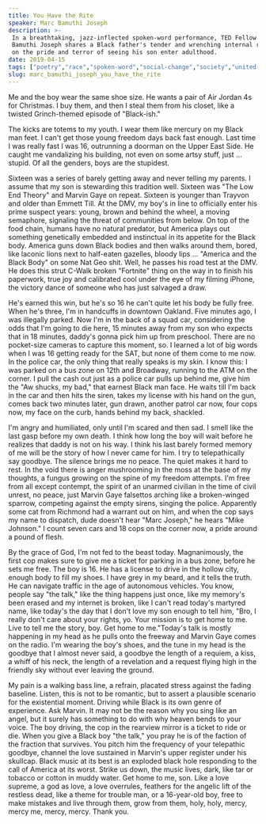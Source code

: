 ```yaml
---
title: You Have the Rite
speaker: Marc Bamuthi Joseph
description: >-
 In a breathtaking, jazz-inflected spoken-word performance, TED Fellow Marc
 Bamuthi Joseph shares a Black father's tender and wrenching internal reflection
 on the pride and terror of seeing his son enter adulthood.
date: 2019-04-15
tags: ["poetry","race","spoken-word","social-change","society","united-states","identity","art","performance","ted-fellows"]
slug: marc_bamuthi_joseph_you_have_the_rite
---
```


Me and the boy wear the same shoe size. He wants a pair of Air Jordan 4s for Christmas. I
buy them, and then I steal them from his closet, like a twisted Grinch-themed episode of
"Black-ish."

The kicks are totems to my youth. I wear them like mercury on my Black man feet. I can't
get those young freedom days back fast enough. Last time I was really fast I was 16,
outrunning a doorman on the Upper East Side. He caught me vandalizing his building, not
even on some artsy stuff, just ... stupid. Of all the genders, boys are the
stupidest.

Sixteen was a series of barely getting away and never telling my parents. I assume that my
son is stewarding this tradition well. Sixteen was "The Low End Theory" and Marvin Gaye on
repeat. Sixteen is younger than Trayvon and older than Emmett Till. At the DMV, my boy's
in line to officially enter his prime suspect years: young, brown and behind the wheel, a
moving semaphore, signaling the threat of communities from below. On top of the food
chain, humans have no natural predator, but America plays out something genetically
embedded and instinctual in its appetite for the Black body. America guns down Black
bodies and then walks around them, bored, like laconic lions next to half-eaten gazelles,
bloody lips ... "America and the Black Body" on some Nat Geo shit. Well, he passes his road
test at the DMV. He does this strut C-Walk broken "Fortnite" thing on the way in to finish
his paperwork, true joy and calibrated cool under the eye of my filming iPhone, the
victory dance of someone who has just salvaged a draw.

He's earned this win, but he's so 16 he can't quite let his body be fully free. When he's
three, I'm in handcuffs in downtown Oakland. Five minutes ago, I was illegally parked. Now
I'm in the back of a squad car, considering the odds that I'm going to die here, 15
minutes away from my son who expects that in 18 minutes, daddy's gonna pick him up from
preschool. There are no pocket-size cameras to capture this moment, so. I learned a lot of
big words when I was 16 getting ready for the SAT, but none of them come to me now. In the
police car, the only thing that really speaks is my skin. I know this: I was parked on a
bus zone on 12th and Broadway, running to the ATM on the corner. I pull the cash out just
as a police car pulls up behind me, give him the "Aw shucks, my bad," that earnest Black
man face. He waits till I'm back in the car and then hits the siren, takes my license with
his hand on the gun, comes back two minutes later, gun drawn, another patrol car now, four
cops now, my face on the curb, hands behind my back, shackled.

I'm angry and humiliated, only until I'm scared and then sad. I smell like the last gasp
before my own death. I think how long the boy will wait before he realizes that daddy is
not on his way. I think his last barely formed memory of me will be the story of how I
never came for him. I try to telepathically say goodbye. The silence brings me no peace.
The quiet makes it hard to rest. In the void there is anger mushrooming in the moss at the
base of my thoughts, a fungus growing on the spine of my freedom attempts. I'm free from
all except contempt, the spirit of an unarmed civilian in the time of civil unrest, no
peace, just Marvin Gaye falsettos arching like a broken-winged sparrow, competing against
the empty sirens, singing the police. Apparently some cat from Richmond had a warrant out
on him, and when the cop says my name to dispatch, dude doesn't hear "Marc Joseph," he
hears "Mike Johnson." I count seven cars and 18 cops on the corner now, a pride around a
pound of flesh.

By the grace of God, I'm not fed to the beast today. Magnanimously, the first cop makes
sure to give me a ticket for parking in a bus zone, before he sets me free. The boy is 16.
He has a license to drive in the hollow city, enough body to fill my shoes. I have grey in
my beard, and it tells the truth. He can navigate traffic in the age of autonomous
vehicles. You know, people say "the talk," like the thing happens just once, like my
memory's been erased and my internet is broken, like I can't read today's martyred name,
like today's the day that I don't love my son enough to tell him, "Bro, I really don't
care about your rights, yo. Your mission is to get home to me. Live to tell me the story,
boy. Get home to me."Today's talk is mostly happening in my head as he pulls onto the
freeway and Marvin Gaye comes on the radio. I'm wearing the boy's shoes, and the tune in
my head is the goodbye that I almost never said, a goodbye the length of a requiem, a
kiss, a whiff of his neck, the length of a revelation and a request flying high in the
friendly sky without ever leaving the ground.

My pain is a walking bass line, a refrain, placated stress against the fading
baseline. Listen, this is not to be romantic, but to assert a plausible scenario for the
existential moment. Driving while Black is its own genre of experience. Ask Marvin. It may
not be the reason why you sing like an angel, but it surely has something to do with why
heaven bends to your voice. The boy driving, the cop in the rearview mirror is a ticket to
ride or die. When you give a Black boy "the talk," you pray he is of the faction of the
fraction that survives. You pitch him the frequency of your telepathic goodbye, channel
the love sustained in Marvin's upper register under his skullcap. Black music at its best
is an exploded black hole responding to the call of America at its worst. Strike us down,
the music lives, dark, like tar or tobacco or cotton in muddy water. Get home to me, son.
Like a love supreme, a god as love, a love overrules, feathers for the angelic lift of the
restless dead, like a theme for trouble man, or a 16-year-old boy, free to make mistakes
and live through them, grow from them, holy, holy, mercy, mercy me, mercy, mercy. Thank
you.

<!--
ad_duration=3.33
comment_count=20
event="TED2019"
external_start_time=0
has_talk_citation=1
intro_duration=11.82
is_subtitle_required="False"
is_talk_featured="True"
language="en"
language_swap="False"
native_language="en"
number_of_related_talks=6
number_of_speakers=1
number_of_subtitled_videos=13
number_of_tags=10
number_of_talk_download_languages=13
number_of_talk_more_resources=0
number_of_talk_recommendations=2
number_of_talks_take_actions=2
post_ad_duration=0.83
published_timestamp="2019-08-02 13:06:59"
recording_date="2019-04-15"
speaker_description="Writer, performer"
speaker_is_published=1
speaker_name="Marc Bamuthi Joseph"
talk_more_resources=[]
talk_name="You Have the Rite"
talks_tags=["poetry","race","spoken-word","social-change","society","united-states","identity","art","performance","ted-fellows"]
url_audio="https://download.ted.com/talks/MarcBamuthiJoseph_2019U.mp3?apikey=acme-roadrunner"
url_photo_speaker="https://pe.tedcdn.com/images/ted/2177f97c6be9560fe92037344f070f58ba5c2748_254x191.jpg"
url_photo_talk="https://s3.amazonaws.com/talkstar-photos/uploads/1f9b25de-ca09-41cb-a8c7-2d41ee500f16/MarcBamuthiJoseph_2019U-embed.jpg"
url_webpage="https://www.ted.com/talks/marc_bamuthi_joseph_you_have_the_rite"
video_type_name="TED Stage Talk"
-->